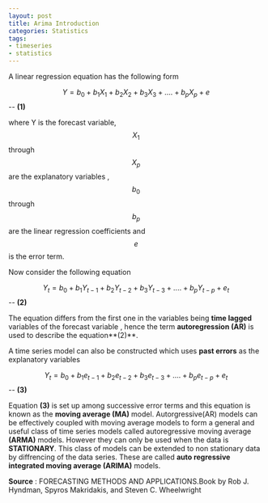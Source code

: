 ```yaml
---
layout: post
title: Arima Introduction
categories: Statistics
tags:
- timeseries
- statistics
---
```


A linear regression equation has the following form

$$ Y = b{_0} + b{_1}X{_1} + b{_2}X{_2} + b{_3}X{_3} +....+ b{_p}X{_p} + e $$ -- **(1)**

where Y is the forecast variable, $$ X{_1} $$ through $$ X{_p} $$ are the explanatory variables , $$ b{_0} $$ through $$ b{_p} $$ are the linear regression coefficients and $$ e $$ is the error term.

Now consider the following equation

$$ Y{_t} = b{_0} + b{_1}Y{_{t-1}} + b{_2}Y{_{t-2}} + b{_3}Y{_{t-3}} +....+ b{_p}Y{_{t-p}}+ e{_t} $$ -- **(2)**

The equation differs from the first one in the variables being  **time lagged** variables of the forecast variable , hence the term **autoregression (AR)**  is used to describe the equation**(2)**.   

A time series model can also be constructed which uses **past errors** as the explanatory variables   

$$ Y{_t} = b{_0} + b{_1}e{_{t-1}} + b{_2}e{_{t-2}} + b{_3}e{_{t-3}} +....+ b{_p}e{_{t-p}}+ e{_t} $$ -- **(3)**

Equation **(3)** is set up among successive error terms and this equation is known as the **moving average (MA)** model. Autorgressive(AR) models can be effectively coupled with moving average models to form a general and useful class of time series models called autoregressive moving average **(ARMA)** models. However they can only be used when the data is **STATIONARY**. This class of models can be extended to non stationary data by diffrencing of the data series. These are called **auto regressive integrated moving average (ARIMA)** models.

**Source** : FORECASTING METHODS AND APPLICATIONS.Book by Rob J. Hyndman, Spyros Makridakis, and Steven C. Wheelwright
